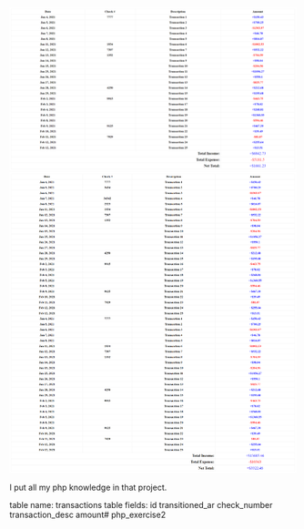 ![Sample Output](resultSingleUpload.png)
![Sample Output2](resultMultipleUpload.png)

I put all my php knowledge in that project.

table name:
transactions
table fields:
id transitioned_ar check_number transaction_desc amount#   p h p _ e x e r c i s e 2 
 
 